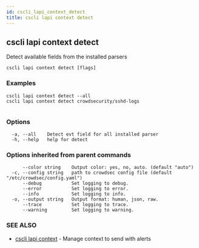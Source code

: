 ```yaml
---
id: cscli_lapi_context_detect
title: cscli lapi context detect
---
```

## cscli lapi context detect

Detect available fields from the installed parsers

```
cscli lapi context detect [flags]
```

### Examples

```
cscli lapi context detect --all
cscli lapi context detect crowdsecurity/sshd-logs
		
```

### Options

```
  -a, --all    Detect evt field for all installed parser
  -h, --help   help for detect
```

### Options inherited from parent commands

```
      --color string    Output color: yes, no, auto. (default "auto")
  -c, --config string   path to crowdsec config file (default "/etc/crowdsec/config.yaml")
      --debug           Set logging to debug.
      --error           Set logging to error.
      --info            Set logging to info.
  -o, --output string   Output format: human, json, raw.
      --trace           Set logging to trace.
      --warning         Set logging to warning.
```

### SEE ALSO

* [cscli lapi context](/cscli/cscli_lapi_context.md)	 - Manage context to send with alerts

